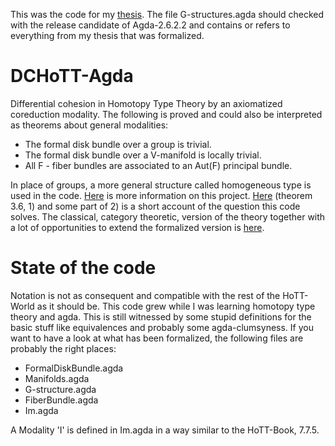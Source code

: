 This was the code for my [thesis](https://ncatlab.org/schreiber/show/thesis+Wellen).
The file G-structures.agda should checked with the release candidate of Agda-2.6.2.2
and contains or refers to everything from my thesis that was formalized.

# DCHoTT-Agda
Differential cohesion in Homotopy Type Theory by an axiomatized coreduction modality.
The following is proved and could also be interpreted as theorems about general modalities:

- The formal disk bundle over a group is trivial.
- The formal disk bundle over a V-manifold is locally trivial. 
- All F - fiber bundles are associated to an Aut(F) principal bundle.

In place of groups, a more general structure called homogeneous type is used in the code.
[Here](https://ncatlab.org/schreiber/show/thesis+Wellen) is more information on this project.
[Here](https://dl.dropboxusercontent.com/u/12630719/SchreiberDMV2015b.pdf) (theorem 3.6, 1) and some part of 2) is a short account of the question this code solves.
The classical, category theoretic, version of the theory together with a lot of opportunities to extend the formalized version is [here](https://arxiv.org/abs/1701.06238).

# State of the code
Notation is not as consequent and compatible with the rest of the HoTT-World as it should be.
This code grew while I was learning homotopy type theory and agda.
This is still witnessed by some stupid definitions for the basic stuff like equivalences and probably some agda-clumsyness.
If you want to have a look at what has been formalized, the following files are probably the right places:

- FormalDiskBundle.agda
- Manifolds.agda
- G-structure.agda
- FiberBundle.agda
- Im.agda

A Modality 'I' is defined in Im.agda in a way similar to the HoTT-Book, 7.7.5.
